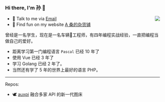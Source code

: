 ### Hi there, I'm 孙 👋

<img align="right" src="https://github-readme-stats.vercel.app/api?username=0xDkd&title_color=fff&text_color=fff&icon_color=ccc&bg_color=000&hide_title=true&show_icons=true" />

- 📩 Talk to me via [Email](mailto:ritiansun96@gmail.com)
- 📱 Find fun on my website [A 桑的杂货铺](https://sunwei.blog/)

曾经是一名学生，现在是一名车辆🚄工程师，有四年编程实战经验，一直把编程当做自己的爱好。
- 距离学习第一门编程语言 `Pascal` 已经 10 年了
- 使用 Vue 已经 3 年了
- 学习 Golang 已经 2 年了。
- 当然还有学了 5 年的世界上最好的语言 PHP。


---

Repos:

- 🕊 [auxpi](https://github.com/0xDkd/auxpi) 融合多家 API 的新一代图床
